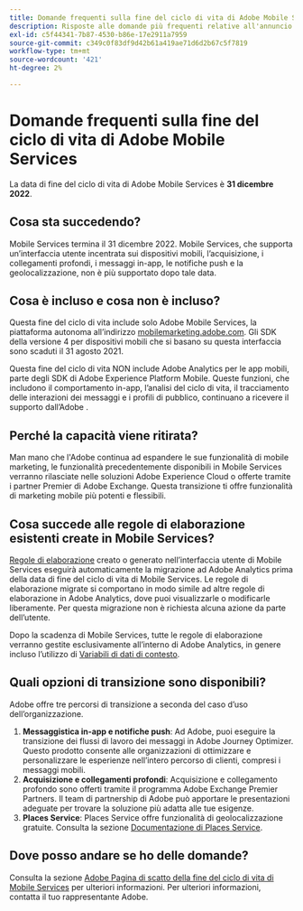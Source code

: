 ```yaml
---
title: Domande frequenti sulla fine del ciclo di vita di Adobe Mobile Services
description: Risposte alle domande più frequenti relative all'annuncio della fine del ciclo di vita per Adobe Mobile Services.
exl-id: c5f44341-7b87-4530-b86e-17e2911a7959
source-git-commit: c349c0f83df9d42b61a419ae71d6d2b67c5f7819
workflow-type: tm+mt
source-wordcount: '421'
ht-degree: 2%

---
```


# Domande frequenti sulla fine del ciclo di vita di Adobe Mobile Services

La data di fine del ciclo di vita di Adobe Mobile Services è **31 dicembre 2022**.

## Cosa sta succedendo?

Mobile Services termina il 31 dicembre 2022. Mobile Services, che supporta un’interfaccia utente incentrata sui dispositivi mobili, l’acquisizione, i collegamenti profondi, i messaggi in-app, le notifiche push e la geolocalizzazione, non è più supportato dopo tale data.

## Cosa è incluso e cosa non è incluso?

Questa fine del ciclo di vita include solo Adobe Mobile Services, la piattaforma autonoma all’indirizzo [mobilemarketing.adobe.com](https://mobilemarketing.adobe.com). Gli SDK della versione 4 per dispositivi mobili che si basano su questa interfaccia sono scaduti il 31 agosto 2021.

Questa fine del ciclo di vita NON include Adobe Analytics per le app mobili, parte degli SDK di Adobe Experience Platform Mobile. Queste funzioni, che includono il comportamento in-app, l’analisi del ciclo di vita, il tracciamento delle interazioni dei messaggi e i profili di pubblico, continuano a ricevere il supporto dall’Adobe .

## Perché la capacità viene ritirata?

Man mano che l&#39;Adobe continua ad espandere le sue funzionalità di mobile marketing, le funzionalità precedentemente disponibili in Mobile Services verranno rilasciate nelle soluzioni Adobe Experience Cloud o offerte tramite i partner Premier di Adobe Exchange. Questa transizione ti offre funzionalità di marketing mobile più potenti e flessibili.

## Cosa succede alle regole di elaborazione esistenti create in Mobile Services?

[Regole di elaborazione](https://experienceleague.adobe.com/docs/analytics/admin/admin-tools/processing-rules/processing-rules.html) creato o generato nell’interfaccia utente di Mobile Services eseguirà automaticamente la migrazione ad Adobe Analytics prima della data di fine del ciclo di vita di Mobile Services. Le regole di elaborazione migrate si comportano in modo simile ad altre regole di elaborazione in Adobe Analytics, dove puoi visualizzarle o modificarle liberamente. Per questa migrazione non è richiesta alcuna azione da parte dell’utente.

Dopo la scadenza di Mobile Services, tutte le regole di elaborazione verranno gestite esclusivamente all’interno di Adobe Analytics, in genere incluso l’utilizzo di [Variabili di dati di contesto](https://experienceleague.adobe.com/docs/analytics/implementation/vars/page-vars/contextdata.html?lang=it).

## Quali opzioni di transizione sono disponibili?

Adobe offre tre percorsi di transizione a seconda del caso d’uso dell’organizzazione.

1. **Messaggistica in-app e notifiche push**: Ad Adobe, puoi eseguire la transizione dei flussi di lavoro dei messaggi in Adobe Journey Optimizer. Questo prodotto consente alle organizzazioni di ottimizzare e personalizzare le esperienze nell’intero percorso di clienti, compresi i messaggi mobili.
1. **Acquisizione e collegamenti profondi**: Acquisizione e collegamento profondo sono offerti tramite il programma Adobe Exchange Premier Partners. Il team di partnership di Adobe può apportare le presentazioni adeguate per trovare la soluzione più adatta alle tue esigenze.
1. **Places Service**: Places Service offre funzionalità di geolocalizzazione gratuite. Consulta la sezione [Documentazione di Places Service](https://experienceleague.adobe.com/docs/places/using/home.html).

## Dove posso andare se ho delle domande?

Consulta la sezione [Adobe Pagina di scatto della fine del ciclo di vita di Mobile Services](https://spark.adobe.com/page/C6D30y09zaRpD/) per ulteriori informazioni. Per ulteriori informazioni, contatta il tuo rappresentante Adobe.
